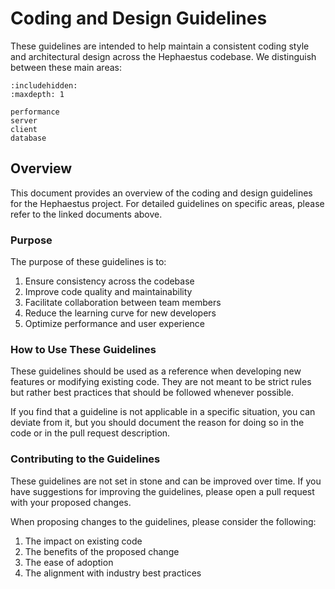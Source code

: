 # Coding and Design Guidelines

These guidelines are intended to help maintain a consistent coding style and architectural design across the Hephaestus codebase. We distinguish between these main areas:

```{toctree}
:includehidden:
:maxdepth: 1

performance
server
client
database
```


## Overview

This document provides an overview of the coding and design guidelines for the Hephaestus project. For detailed guidelines on specific areas, please refer to the linked documents above.

### Purpose

The purpose of these guidelines is to:

1. Ensure consistency across the codebase
2. Improve code quality and maintainability
3. Facilitate collaboration between team members
4. Reduce the learning curve for new developers
5. Optimize performance and user experience

### How to Use These Guidelines

These guidelines should be used as a reference when developing new features or modifying existing code. They are not meant to be strict rules but rather best practices that should be followed whenever possible.

If you find that a guideline is not applicable in a specific situation, you can deviate from it, but you should document the reason for doing so in the code or in the pull request description.

### Contributing to the Guidelines

These guidelines are not set in stone and can be improved over time. If you have suggestions for improving the guidelines, please open a pull request with your proposed changes.

When proposing changes to the guidelines, please consider the following:

1. The impact on existing code
2. The benefits of the proposed change
3. The ease of adoption
4. The alignment with industry best practices


